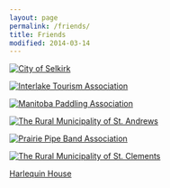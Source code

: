 ```yaml
---
layout: page
permalink: /friends/
title: Friends
modified: 2014-03-14
---
```


<div class="pagination" markdown="1">

[![City of Selkirk](../images/sponsors/selkirk.gif)](http://www.cityofselkirk.com/)

[![Interlake Tourism Association](../images/sponsors/interlake-tourism-association.png)](http://www.interlaketourism.com/)

[![Manitoba Paddling Association](../images/sponsors/manitoba-paddling-association.gif)](http://www.mpa.onefireplace.org/)

[![The Rural Municipality of St. Andrews](../images/sponsors/rural-municipality-of-st-andrews.png)](http://www.rmofstandrews.com/)

[![Prairie Pipe Band Association](../images/sponsors/ppbam.png)](http://ppbam.org/)

[![The Rural Municipality of St. Clements](../images/sponsors/st-clements.gif)](http://www.rmofstclements.com/)

[Harlequin House](http://www.harlequinhousebandb.com/)

</div>